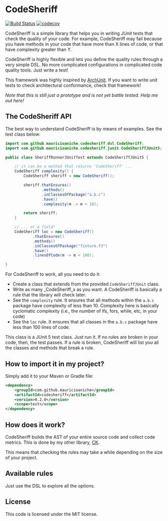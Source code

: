# CodeSheriff

[![Build Status](https://travis-ci.org/mauricioaniche/codesheriff.svg?branch=main)](https://travis-ci.org/mauricioaniche/codesheriff)
[![codecov](https://codecov.io/gh/mauricioaniche/codesheriff/branch/main/graph/badge.svg?token=71V5DDGOCQ)](https://codecov.io/gh/mauricioaniche/codesheriff)

CodeSheriff is a simple library that helps you in writing JUnit tests 
that check the quality of your code.
For example, CodeSheriff may fail because you have methods in your code that 
have more than X lines of code, or that have complexity greater than Y.

CodeSheriff is highly flexible and lets you define the quality rules through
a very simple DSL. No more complicated configurations in complicated code
quality tools. Just write a test!

This framework was highly inspired by [ArchUnit](https://github.com/TNG/ArchUnit). If you want to write unit tests 
to check architectural conformance, check that framework! 

*Note that this is still just a prototype and is not yet battle tested. Help me out here!*

## The CodeSheriff API

The best way to understand CodeSheriff is by means of examples. See the 
test class below:

```java
import com.github.mauricioaniche.codesheriff.dsl.CodeSheriff;
import com.github.mauricioaniche.codesheriff.junit.CodeSheriffJUnit5;

public class SheriffRunnerJUnitTest extends CodeSheriffJUnit5 {

    // it can be a method that returns 'CodeSheriff' ...
    CodeSheriff complexity() {
        CodeSheriff sheriff = new CodeSheriff();

        sheriff.thatEnsures()
                .methods()
                .inClassesOfPackage("a.b.c")
                .have()
                .complexity(m -> m < 10);

        return sheriff;
    }

    // ... or a field!
    CodeSheriff loc = new CodeSheriff()
            .thatEnsures()
            .methods()
            .inClassesOfPackage("fixture.f3")
            .have()
            .linesOfCode(m -> m < 100);

}
```
For CodeSheriff to work, all you need to do it:

- Create a class that extends from the provided `CodeSheriffJUnit` class.
- Write as many _CodeSheriff_s as you want. A CodeSheriff is basically a rule
that the library will check later.
- See the `complexity` rule. It ensures that all methods within the `a.b.c` package
have complexity of less than 10. Complexity here is basically cyclomatic complexity (i.e.,
the number of ifs, fors, while, etc, in your code)
- See the `loc` rule. It ensures that all classes in the `a.b.c` package have
less than 100 lines of code.

This class is a JUnit 5 test class. Just run it. If no rules are broken in your
code, then, the test passes. If a rule is broken, CodeSheriff will list you all
the classes and methods that break a rule.

## How to import it in my project?

Simply add it to your Maven or Gradle file:

```xml
<dependency>
    <groupId>com.github.mauricioaniche</groupId>
    <artifactId>codesheriff</artifactId>
    <version>0.2.0</version>
    <scope>test</scope>
</dependency>
```

## How does it work?

CodeSheriff builds the AST of your entire source code and collect code metrics.
This is done by my other library, [CK](https://github.com/mauricioaniche/ck). 

This means that checking the rules may take a while depending on the size of
your project.

## Available rules

Just use the DSL to explore all the options.

## License

This code is licensed under the MIT license.

